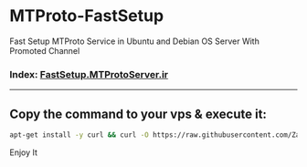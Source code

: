 # MTProto-FastSetup
Fast Setup MTProto Service in Ubuntu and Debian OS Server With Promoted Channel
### Index: [FastSetup.MTProtoServer.ir](http://FastSetup.MTProtoServer.ir)
- - -
## Copy the command to your vps & execute it:
```bash
apt-get install -y curl && curl -O https://raw.githubusercontent.com/ZarinNegah/MTProto-FastSetup/master/MTProto-FastSetup.sh && bash MTProto-FastSetup.sh
```
Enjoy It
